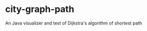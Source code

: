 city-graph-path
===============

An Java visualizer and test of Dijkstra's algorithm of shortest path
